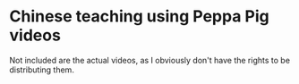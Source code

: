 # Chinese teaching using Peppa Pig videos

Not included are the actual videos, as I obviously don't have the rights to be distributing them.
